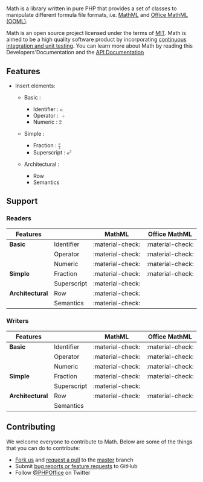#

Math is a library written in pure PHP that provides a set of classes to manipulate different formula file formats, i.e. [MathML](https://en.wikipedia.org/wiki/MathML) and [Office MathML (OOML)](https://en.wikipedia.org/wiki/Office_Open_XML_file_formats#Office_MathML_(OMML)).

Math is an open source project licensed under the terms of [MIT](https://github.com/PHPOffice/PHPWord/blob/master/LICENCE). Math is aimed to be a high quality software product by incorporating [continuous integration and unit testing](https://github.com/PHPOffice/Math/actions/workflows/php.yml). You can learn more about Math by reading this Developers'Documentation and the [API Documentation](http://phpoffice.github.io/PHPWord/docs/develop/)

## Features

- Insert elements:

    * Basic :

        * Identifier : <math display="inline"><mi>a</mi></math>
        * Operator : <math display="inline"><mo>+</mo></math>
        * Numeric : <math display="inline"><mn>2</mn></math>

    * Simple :
    
        * Fraction : <math display="inline"><mfrac><mi>a</mi><mn>3</mn></mfrac></math>
        * Superscript : <math display="inline"><msup><mi>a</mi><mn>3</mn></msup></math>

    * Architectural :

        * Row
        * Semantics

## Support

### Readers

| Features                  |                      | MathML           | Office MathML    |
|---------------------------|----------------------|:----------------:|:----------------:|
| **Basic**                 | Identifier           | :material-check: | :material-check: |
|                           | Operator             | :material-check: | :material-check: |
|                           | Numeric              | :material-check: | :material-check: |
| **Simple**                | Fraction             | :material-check: | :material-check: |
|                           | Superscript          | :material-check: |                  |
| **Architectural**         | Row                  | :material-check: |                  |
|                           | Semantics            | :material-check: |                  |

### Writers

| Features                  |                      | MathML           | Office MathML    |
|---------------------------|----------------------|:----------------:|:----------------:|
| **Basic**                 | Identifier           | :material-check: | :material-check: |
|                           | Operator             | :material-check: | :material-check: |
|                           | Numeric              | :material-check: | :material-check: |
| **Simple**                | Fraction             | :material-check: | :material-check: |
|                           | Superscript          | :material-check: |                  |
| **Architectural**         | Row                  | :material-check: | :material-check: |
|                           | Semantics            |                  |                  |

## Contributing

We welcome everyone to contribute to Math. Below are some of the things that you can do to contribute:

-  [Fork us](https://github.com/PHPOffice/Math/fork) and [request a pull](https://github.com/PHPOffice/Math/pulls) to the [master](https://github.com/PHPOffice/Math/tree/master) branch
-  Submit [bug reports or feature requests](https://github.com/PHPOffice/Math/issues) to GitHub
-  Follow [@PHPOffice](https://twitter.com/PHPOffice) on Twitter
